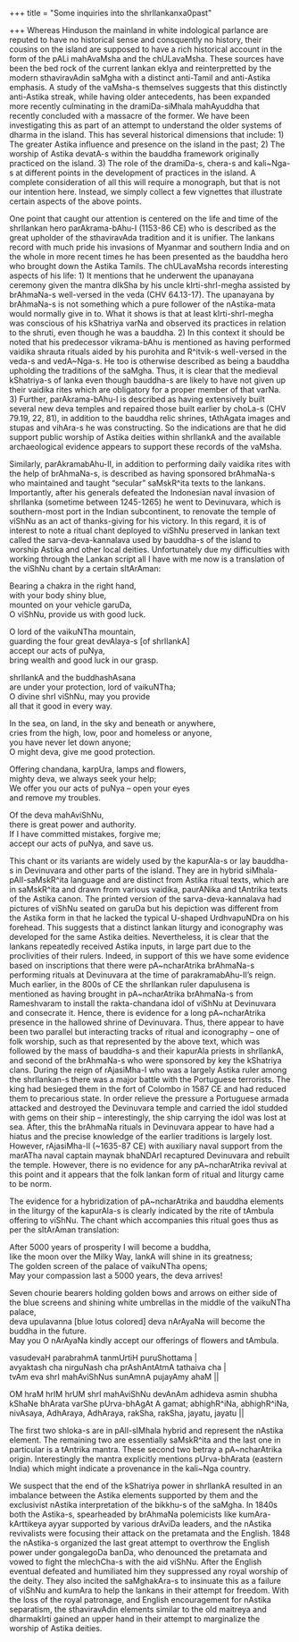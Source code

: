 +++
title = "Some inquiries into the shrIlankanxa0past"

+++
Whereas Hinduson the mainland in white indological parlance  are reputed
to have no historical sense and consquently no history, their cousins on
the island are supposed to have a rich historical account in the form of
the pALi mahAvaMsha and the chULavaMsha. These sources have been the bed
rock of the current lankan ekIya and reinterpretted by the modern
sthaviravAdin saMgha with a distinct anti-Tamil and anti-Astika
emphasis. A study of the vaMsha-s themselves suggests that this
distinctly anti-Astika streak, while having older antecedents, has been
expanded more recently culminating in the dramiDa-siMhala mahAyuddha
that recently concluded with a massacre of the former. We have been
investigating this as part of an attempt to understand the older systems
of dharma in the island. This has several historical dimensions that
include: 1) The greater Astika influence and presence on the island in
the past; 2) The worship of Astika devatA-s within the bauddha framework
originally practiced on the island. 3) The role of the dramiDa-s,
chera-s and kali\~Nga-s at different points in the development of
practices in the island. A complete consideration of all this will
require a monograph, but that is not our intention here. Instead, we
simply collect a few vignettes that illustrate certain aspects of the
above points.

One point that caught our attention is centered on the life and time of
the shrIlankan hero parAkrama-bAhu-I (1153-86 CE) who is described as
the great upholder of the sthaviravAda tradition and it is unifier. The
lankans record with much pride his invasions of Myanmar and southern
India and on the whole in more recent times he has been presented as the
bauddha hero who brought down the Astika Tamils. The chULavaMsha records
interesting aspects of his life: 1) It mentions that he underwent the
upanayana ceremony given the mantra dIkSha by his uncle kIrti-shrI-megha
assisted by brAhmaNa-s well-versed in the veda (CHV 64.13-17). The
upanayana by brAhmaNa-s is not something which a pure follower of the
nAstika-mata would normally give in to. What it shows is that at least
kIrti-shrI-megha was conscious of his kShatriya varNa and observed its
practices in relation to the shruti, even though he was a bauddha. 2) In
this context it should be noted that his predecessor vikrama-bAhu is
mentioned as having performed vaidika shrauta rituals aided by his
purohita and R^itvik-s well-versed in the veda-s and vedA\~Nga-s. He too
is otherwise described as being a bauddha upholding the traditions of
the saMgha. Thus, it is clear that the medieval kShatriya-s of lanka
even though bauddha-s are likely to have not given up their vaidika
rites which are obligatory for a proper member of that varNa. 3)
Further, parAkrama-bAhu-I is described as having extensively built
several new deva temples and repaired those built earlier by choLa-s
(CHV 79.19, 22, 81), in addition to the bauddha relic shrines, tAthAgata
images and stupas and vihAra-s he was constructing. So the indications
are that he did support public worship of Astika deities within
shrIlankA and the available archaeological evidence appears to support
these records of the vaMsha.

Similarly, parAkramabAhu-II, in addition to performing daily vaidika
rites with the help of brAhmaNa-s, is described as having sponsored
brAhmaNa-s who maintained and taught “secular” saMskR^ita texts to the
lankans. Importantly, after his generals defeated the Indonesian naval
invasion of shrIlanka (sometime between 1245-1265) he went to
Devinuvara, which is southern-most port in the Indian subcontinent, to
renovate the temple of viShNu as an act of thanks-giving for his
victory. In this regard, it is of interest to note a ritual chant
deployed to viShNu preserved in lankan text called the
sarva-deva-kannalava used by bauddha-s of the island to worship Astika
and other local deities. Unfortunately due my difficulties with working
through the Lankan script all I have with me now is a translation of the
viShNu chant by a certain sItArAman:

Bearing a chakra in the right hand,  
with your body shiny blue,  
mounted on your vehicle garuDa,  
O viShNu, provide us with good luck.

O lord of the vaikuNTha mountain,  
guarding the four great devAlaya-s \[of shrIlankA\]  
accept our acts of puNya,  
bring wealth and good luck in our grasp.

shrIlankA and the buddhashAsana  
are under your protection, lord of vaikuNTha;  
O divine shrI viShNu, may you provide  
all that it good in every way.

In the sea, on land, in the sky and beneath or anywhere,  
cries from the high, low, poor and homeless or anyone,  
you have never let down anyone;  
O might deva, give me good protection.

Offering chandana, karpUra, lamps and flowers,  
mighty deva, we always seek your help;  
We offer you our acts of puNya – open your eyes  
and remove my troubles.

Of the deva mahAviShNu,  
there is great power and authority.  
If I have committed mistakes, forgive me;  
accept our acts of puNya, and save us.

This chant or its variants are widely used by the kapurAla-s or lay
bauddha-s in Devinuvara and other parts of the island. They are in
hybrid siMhala-pAlI-saMskR^ita language and are distinct from Astika
ritual texts, which are in saMskR^ita and drawn from various vaidika,
paurANika and tAntrika texts of the Astika canon. The printed version of
the sarva-deva-kannalava had pictures of viShNu seated on garuDa but his
depiction was different from the Astika form in that he lacked the
typical U-shaped UrdhvapuNDra on his forehead. This suggests that a
distinct lankan liturgy and iconography was developed for the same
Astika deities. Nevertheless, it is clear that the lankans repeatedly
received Astika inputs, in large part due to the proclivities of their
rulers. Indeed, in support of this we have some evidence based on
inscriptions that there were pA\~ncharAtrika brAhmaNa-s performing
rituals at Devinuvara at the time of parakramabAhu-II’s reign. Much
earlier, in the 800s of CE the shrIlankan ruler dapulusena is mentioned
as having brought in pA\~ncharAtrika brAhmaNa-s from Rameshvaram to
install the rakta-chandana idol of viShNu at Devinuvara and consecrate
it. Hence, there is evidence for a long pA\~ncharAtrika presence in the
hallowed shrine of Devinuvara. Thus, there appear to have been two
parallel but interacting tracks of ritual and iconography – one of folk
worship, such as that represented by the above text, which was followed
by the mass of bauddha-s and their kapurAla priests in shrIlankA, and
second of the brAhmaNa-s who were sponsored by key the kShatriya clans.
During the reign of rAjasiMha-I who was a largely Astika ruler among the
shrIlankan-s there was a major battle with the Portuguese terrorists.
The king had besieged them in the fort of Colombo in 1587 CE and had
reduced them to precarious state. In order relieve the pressure a
Portuguese armada attacked and destroyed the Devinuvara temple and
carried the idol studded with gems on their ship – interestingly, the
ship carrying the idol was lost at sea. After, this the brAhmaNa rituals
in Devinuvara appear to have had a hiatus and the precise knowledge of
the earlier traditions is largely lost. However, rAjasiMha-II (\~1635-87
CE) with auxiliary naval support from the marATha naval captain maynak
bhaNDArI recaptured Devinuvara and rebuilt the temple. However, there is
no evidence for any pA\~ncharAtrika revival at this point and it appears
that the folk lankan form of ritual and liturgy came to be norm.

The evidence for a hybridization of pA\~ncharAtrika and bauddha elements
in the liturgy of the kapurAla-s is clearly indicated by the rite of
tAmbula offering to viShNu. The chant which accompanies this ritual goes
thus as per the sItArAman translation:

After 5000 years of prosperity I will become a buddha,  
like the moon over the Milky Way, lankA will shine in its greatness;  
The golden screen of the palace of vaikuNTha opens;  
May your compassion last a 5000 years, the deva arrives\!

Seven chourie bearers holding golden bows and arrows on either side of  
the blue screens and shining white umbrellas in the middle of the
vaikuNTha palace,  
deva upulavanna \[blue lotus colored\] deva nArAyaNa will become the
buddha in the future.  
May you O nArAyaNa kindly accept our offerings of flowers and tAmbula.

vasudevaH parabrahmA tanmUrtiH puruShottama |  
avyaktash cha nirguNash cha prAshAntAtmA tathaiva cha |  
tvAm eva shrI mahAviShNus sunAmnA pujayAmy ahaM ||

OM hraM hrIM hrUM shrI mahAviShNu devAnAm adhideva asmin shubha kShaNe
bhArata varShe pUrva-bhAgAt A gamat; abhighR^iNa, abhighR^iNa, nivAsaya,
AdhAraya, AdhAraya, rakSha, rakSha, jayatu, jayatu ||

The first two shloka-s are in pAlI-sIMhala hybrid and represent the
nAstika element. The remaining two are essentially saMskR^ita and the
last one in particular is a tAntrika mantra. These second two betray a
pA\~ncharAtrika origin. Interestingly the mantra explicitly mentions
pUrva-bhArata (eastern India) which might indicate a provenance in the
kali\~Nga country.

We suspect that the end of the kShatriya power in shrIlankA resulted in
an imbalance between the Astika elements supported by them and the
exclusivist nAstika interpretation of the bikkhu-s of the saMgha. In
1840s both the Astika-s, spearheaded by brAhmaNa polemicists like
kumAra-kArttikeya ayyar supported by various drAviDa leaders, and the
nAstika revivalists were focusing their attack on the pretamata and the
English. 1848 the nAstika-s organized the last great attempt to
overthrow the English power under gongalegoDa banDa, who denounced the
pretamata and vowed to fight the mlechCha-s with the aid viShNu. After
the English eventual defeated and humiliated him they suppressed any
royal worship of the deity. They also incited the saMghakAra-s to
insinuate this as a failure of viShNu and kumAra to help the lankans in
their attempt for freedom. With the loss of the royal patronage, and
English encouragement for nAstika separatism, the sthaviravAdin elements
similar to the old maitreya and dharmakIrti gained an upper hand in
their attempt to marginalize the worship of Astika deities.
